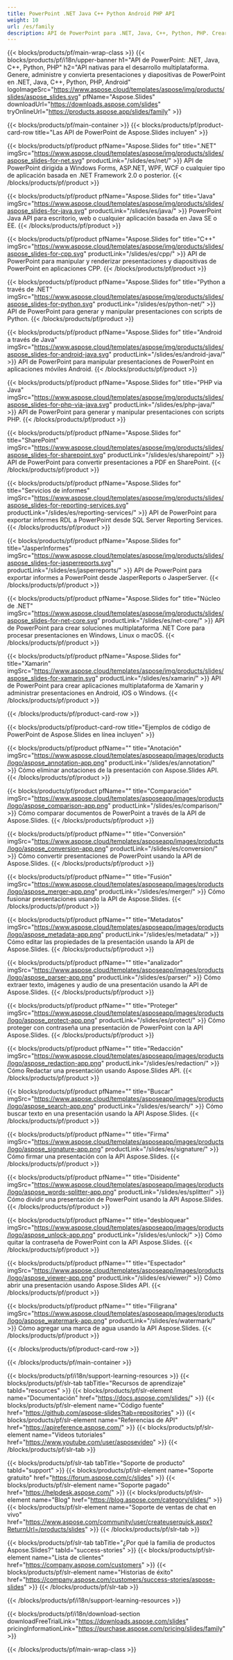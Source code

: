 ```yaml
---
title: PowerPoint .NET Java C++ Python Android PHP API
weight: 10
url: /es/family
description: API de PowerPoint para .NET, Java, C++, Python, PHP. Crear Escribir Editar Renderizar Imprimir PowerPoint PPT, PPTX, ODP. Exportar diapositivas en SSRS y JasperReports
---
```


{{< blocks/products/pf/main-wrap-class >}}
{{< blocks/products/pf/i18n/upper-banner h1="API de PowerPoint: .NET, Java, C++, Python, PHP" h2="API nativas para el desarrollo multiplataforma. Genere, administre y convierta presentaciones y diapositivas de PowerPoint en .NET, Java, C++, Python, PHP, Android" logoImageSrc="https://www.aspose.cloud/templates/aspose/img/products/slides/aspose_slides.svg" pfName="Aspose.Slides" downloadUrl="https://downloads.aspose.com/slides" tryOnlineUrl="https://products.aspose.app/slides/family" >}}

{{< blocks/products/pf/main-container >}}
{{< blocks/products/pf/product-card-row title="Las API de PowerPoint de Aspose.Slides incluyen" >}}

{{< blocks/products/pf/product pfName="Aspose.Slides for" title=".NET" imgSrc="https://www.aspose.cloud/templates/aspose/img/products/slides/aspose_slides-for-net.svg" productLink="/slides/es/net/" >}}
API de PowerPoint dirigida a Windows Forms, ASP.NET, WPF, WCF o cualquier tipo de aplicación basada en .NET Framework 2.0 o posterior.
{{< /blocks/products/pf/product >}}

{{< blocks/products/pf/product pfName="Aspose.Slides for" title="Java" imgSrc="https://www.aspose.cloud/templates/aspose/img/products/slides/aspose_slides-for-java.svg" productLink="/slides/es/java/" >}}
PowerPoint Java API para escritorio, web o cualquier aplicación basada en Java SE o EE.
{{< /blocks/products/pf/product >}}

{{< blocks/products/pf/product pfName="Aspose.Slides for" title="C++" imgSrc="https://www.aspose.cloud/templates/aspose/img/products/slides/aspose_slides-for-cpp.svg" productLink="/slides/es/cpp/" >}}
API de PowerPoint para manipular y renderizar presentaciones y diapositivas de PowerPoint en aplicaciones CPP.
{{< /blocks/products/pf/product >}}

{{< blocks/products/pf/product pfName="Aspose.Slides for" title="Python a través de .NET" imgSrc="https://www.aspose.cloud/templates/aspose/img/products/slides/aspose_slides-for-python.svg" productLink="/slides/es/python-net/" >}}
API de PowerPoint para generar y manipular presentaciones con scripts de Python.
{{< /blocks/products/pf/product >}}

{{< blocks/products/pf/product pfName="Aspose.Slides for" title="Android a través de Java" imgSrc="https://www.aspose.cloud/templates/aspose/img/products/slides/aspose_slides-for-android-java.svg" productLink="/slides/es/android-java/" >}}
API de PowerPoint para manipular presentaciones de PowerPoint en aplicaciones móviles Android.
{{< /blocks/products/pf/product >}}

{{< blocks/products/pf/product pfName="Aspose.Slides for" title="PHP via Java" imgSrc="https://www.aspose.cloud/templates/aspose/img/products/slides/aspose_slides-for-php-via-java.svg" productLink="/slides/es/php-java/" >}}
API de PowerPoint para generar y manipular presentaciones con scripts PHP.
{{< /blocks/products/pf/product >}}

{{< blocks/products/pf/product pfName="Aspose.Slides for" title="SharePoint" imgSrc="https://www.aspose.cloud/templates/aspose/img/products/slides/aspose_slides-for-sharepoint.svg" productLink="/slides/es/sharepoint/" >}}
API de PowerPoint para convertir presentaciones a PDF en SharePoint.
{{< /blocks/products/pf/product >}}

{{< blocks/products/pf/product pfName="Aspose.Slides for" title="Servicios de informes" imgSrc="https://www.aspose.cloud/templates/aspose/img/products/slides/aspose_slides-for-reporting-services.svg" productLink="/slides/es/reporting-services/" >}}
API de PowerPoint para exportar informes RDL a PowerPoint desde SQL Server Reporting Services.
{{< /blocks/products/pf/product >}}

{{< blocks/products/pf/product pfName="Aspose.Slides for" title="JasperInformes" imgSrc="https://www.aspose.cloud/templates/aspose/img/products/slides/aspose_slides-for-jasperreports.svg" productLink="/slides/es/jasperreports/" >}}
API de PowerPoint para exportar informes a PowerPoint desde JasperReports o JasperServer.
{{< /blocks/products/pf/product >}}

{{< blocks/products/pf/product pfName="Aspose.Slides for" title="Núcleo de .NET" imgSrc="https://www.aspose.cloud/templates/aspose/img/products/slides/aspose_slides-for-net-core.svg" productLink="/slides/es/net-core/" >}}
API de PowerPoint para crear soluciones multiplataforma .NET Core para procesar presentaciones en Windows, Linux o macOS.
{{< /blocks/products/pf/product >}}

{{< blocks/products/pf/product pfName="Aspose.Slides for" title="Xamarin" imgSrc="https://www.aspose.cloud/templates/aspose/img/products/slides/aspose_slides-for-xamarin.svg" productLink="/slides/es/xamarin/" >}}
API de PowerPoint para crear aplicaciones multiplataforma de Xamarin y administrar presentaciones en Android, iOS o Windows.
{{< /blocks/products/pf/product >}}

{{< /blocks/products/pf/product-card-row >}}

{{< blocks/products/pf/product-card-row title="Ejemplos de código de PowerPoint de Aspose.Slides en línea incluyen" >}}

{{< blocks/products/pf/product pfName="" title="Anotación" imgSrc="https://www.aspose.cloud/templates/asposeapp/images/products/logo/aspose_annotation-app.png" productLink="/slides/es/annotation/" >}}
Cómo eliminar anotaciones de la presentación con Aspose.Slides API.
{{< /blocks/products/pf/product >}}

{{< blocks/products/pf/product pfName="" title="Comparación" imgSrc="https://www.aspose.cloud/templates/asposeapp/images/products/logo/aspose_comparison-app.png" productLink="/slides/es/comparison/" >}}
Cómo comparar documentos de PowerPoint a través de la API de Aspose.Slides.
{{< /blocks/products/pf/product >}}

{{< blocks/products/pf/product pfName="" title="Conversión" imgSrc="https://www.aspose.cloud/templates/asposeapp/images/products/logo/aspose_conversion-app.png" productLink="/slides/es/conversion/" >}}
Cómo convertir presentaciones de PowerPoint usando la API de Aspose.Slides.
{{< /blocks/products/pf/product >}}

{{< blocks/products/pf/product pfName="" title="Fusión" imgSrc="https://www.aspose.cloud/templates/asposeapp/images/products/logo/aspose_merger-app.png" productLink="/slides/es/merger/" >}}
Cómo fusionar presentaciones usando la API de Aspose.Slides.
{{< /blocks/products/pf/product >}}

{{< blocks/products/pf/product pfName="" title="Metadatos" imgSrc="https://www.aspose.cloud/templates/asposeapp/images/products/logo/aspose_metadata-app.png" productLink="/slides/es/metadata/" >}}
Cómo editar las propiedades de la presentación usando la API de Aspose.Slides.
{{< /blocks/products/pf/product >}}

{{< blocks/products/pf/product pfName="" title="analizador" imgSrc="https://www.aspose.cloud/templates/asposeapp/images/products/logo/aspose_parser-app.png" productLink="/slides/es/parser/" >}}
Cómo extraer texto, imágenes y audio de una presentación usando la API de Aspose.Slides.
{{< /blocks/products/pf/product >}}

{{< blocks/products/pf/product pfName="" title="Proteger" imgSrc="https://www.aspose.cloud/templates/asposeapp/images/products/logo/aspose_protect-app.png" productLink="/slides/es/protect/" >}}
Cómo proteger con contraseña una presentación de PowerPoint con la API Aspose.Slides.
{{< /blocks/products/pf/product >}}

{{< blocks/products/pf/product pfName="" title="Redacción" imgSrc="https://www.aspose.cloud/templates/asposeapp/images/products/logo/aspose_redaction-app.png" productLink="/slides/es/redaction/" >}}
Cómo Redactar una presentación usando Aspose.Slides API.
{{< /blocks/products/pf/product >}}

{{< blocks/products/pf/product pfName="" title="Buscar" imgSrc="https://www.aspose.cloud/templates/asposeapp/images/products/logo/aspose_search-app.png" productLink="/slides/es/search/" >}}
Cómo buscar texto en una presentación usando la API Aspose.Slides.
{{< /blocks/products/pf/product >}}

{{< blocks/products/pf/product pfName="" title="Firma" imgSrc="https://www.aspose.cloud/templates/asposeapp/images/products/logo/aspose_signature-app.png" productLink="/slides/es/signature/" >}}
Cómo firmar una presentación con la API Aspose.Slides.
{{< /blocks/products/pf/product >}}

{{< blocks/products/pf/product pfName="" title="Disidente" imgSrc="https://www.aspose.cloud/templates/asposeapp/images/products/logo/aspose_words-splitter-app.png" productLink="/slides/es/splitter/" >}}
Cómo dividir una presentación de PowerPoint usando la API Aspose.Slides.
{{< /blocks/products/pf/product >}}

{{< blocks/products/pf/product pfName="" title="desbloquear" imgSrc="https://www.aspose.cloud/templates/asposeapp/images/products/logo/aspose_unlock-app.png" productLink="/slides/es/unlock/" >}}
Cómo quitar la contraseña de PowerPoint con la API Aspose.Slides.
{{< /blocks/products/pf/product >}}

{{< blocks/products/pf/product pfName="" title="Espectador" imgSrc="https://www.aspose.cloud/templates/asposeapp/images/products/logo/aspose_viewer-app.png" productLink="/slides/es/viewer/" >}}
Cómo abrir una presentación usando Aspose.Slides API.
{{< /blocks/products/pf/product >}}

{{< blocks/products/pf/product pfName="" title="Filigrana" imgSrc="https://www.aspose.cloud/templates/asposeapp/images/products/logo/aspose_watermark-app.png" productLink="/slides/es/watermark/" >}}
Cómo agregar una marca de agua usando la API Aspose.Slides.
{{< /blocks/products/pf/product >}}

{{< /blocks/products/pf/product-card-row >}}

{{< /blocks/products/pf/main-container >}}

{{< blocks/products/pf/i18n/support-learning-resources >}}
{{< blocks/products/pf/slr-tab tabTitle="Recursos de aprendizaje" tabId="resources" >}}
{{< blocks/products/pf/slr-element name="Documentación" href="https://docs.aspose.com/slides/" >}}
{{< blocks/products/pf/slr-element name="Código fuente" href="https://github.com/aspose-slides?tab=repositories" >}}
{{< blocks/products/pf/slr-element name="Referencias de API" href="https://apireference.aspose.com/" >}}
{{< blocks/products/pf/slr-element name="Vídeos tutoriales" href="https://www.youtube.com/user/asposevideo" >}}
{{< /blocks/products/pf/slr-tab >}}

{{< blocks/products/pf/slr-tab tabTitle="Soporte de producto" tabId="support" >}}
{{< blocks/products/pf/slr-element name="Soporte gratuito" href="https://forum.aspose.com/c/slides" >}}
{{< blocks/products/pf/slr-element name="Soporte pagado" href="https://helpdesk.aspose.com/" >}}
{{< blocks/products/pf/slr-element name="Blog" href="https://blog.aspose.com/category/slides/" >}}
{{< blocks/products/pf/slr-element name="Soporte de ventas de chat en vivo" href="https://www.aspose.com/community/user/createuserquick.aspx?ReturnUrl=/products/slides" >}}
{{< /blocks/products/pf/slr-tab >}}

{{< blocks/products/pf/slr-tab tabTitle="¿Por qué la familia de productos Aspose.Slides?" tabId="success-stories" >}}
{{< blocks/products/pf/slr-element name="Lista de clientes" href="https://company.aspose.com/customers" >}}
{{< blocks/products/pf/slr-element name="Historias de éxito" href="https://company.aspose.com/customers/success-stories/aspose-slides" >}}
{{< /blocks/products/pf/slr-tab >}}

{{< /blocks/products/pf/i18n/support-learning-resources >}}

{{< blocks/products/pf/i18n/download-section downloadFreeTrialLink="https://downloads.aspose.com/slides" pricingInformationLink="https://purchase.aspose.com/pricing/slides/family" >}}

{{< /blocks/products/pf/main-wrap-class >}}
